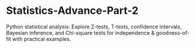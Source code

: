 # Statistics-Advance-Part-2
Python statistical analysis: Explore Z-tests, T-tests, confidence intervals, Bayesian inference, and Chi-square tests for independence &amp; goodness-of-fit with practical examples.
